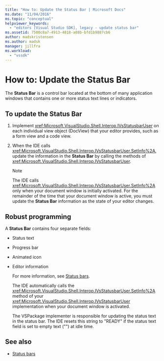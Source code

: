 ```yaml
---
title: "How to: Update the Status Bar | Microsoft Docs"
ms.date: "11/04/2016"
ms.topic: "conceptual"
helpviewer_keywords:
  - "editors [Visual Studio SDK], legacy - update status bar"
ms.assetid: 7500c8a7-4913-4818-a88b-bfd1b9887cb6
author: madskristensen
ms.author: madsk
manager: jillfra
ms.workload:
  - "vssdk"
---
```

# How to: Update the Status Bar
The **Status Bar** is a control bar located at the bottom of many application windows that contains one or more status text lines or indicators.

## To update the Status Bar

1. Implement <xref:Microsoft.VisualStudio.Shell.Interop.IVsStatusbarUser> on each individual view object (DocView) that your editor provides, such as a form view and a code view.

2. When the IDE calls <xref:Microsoft.VisualStudio.Shell.Interop.IVsStatusbarUser.SetInfo%2A>, update the information in the **Status Bar** by calling the methods of <xref:Microsoft.VisualStudio.Shell.Interop.IVsStatusbarUser>.

    > [!NOTE]
    > The IDE calls <xref:Microsoft.VisualStudio.Shell.Interop.IVsStatusbarUser.SetInfo%2A> only when your document window is initially activated. For the remainder of the time that your document window is active, you must update the **Status Bar** information as the state of your editor changes.

## Robust programming
 A **Status Bar** contains four separate fields:

- Status text

- Progress bar

- Animated icon

- Editor information

  For more information, see [Status bars](/cpp/mfc/status-bars).

  The IDE automatically calls the <xref:Microsoft.VisualStudio.Shell.Interop.IVsStatusbarUser.SetInfo%2A> method of your <xref:Microsoft.VisualStudio.Shell.Interop.IVsStatusbarUser> implementation when your document window is activated.

  The VSPackage implementer is responsible for updating the status text in the status bar. The IDE resets this string to "READY" if the status text field is set to empty text ("") at idle time.

## See also
- [Status bars](/cpp/mfc/status-bars)